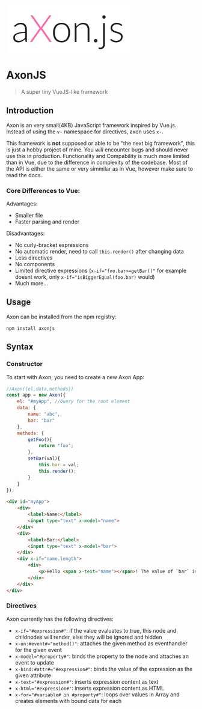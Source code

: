 ![AxonJS](./logo.png)

# AxonJS

> A super tiny VueJS-like framework

## Introduction

Axon is an very small(4KB) JavaScript framework inspired by Vue.js.
Instead of using the `v-` namespace for directives, axon uses `x-`.

This framework is **not** supposed or able to be "the next big framework", this is just a hobby project of mine.
You _will_ encounter bugs and should never use this in production.
Functionality and Compability is much more limited than in Vue, due to the difference in complexity of the codebase.
Most of the API is either the same or very simmilar as in Vue, however make sure to read the docs.

### Core Differences to Vue:

Advantages:

+ Smaller file
+ Faster parsing and render

Disadvantages:

+ No curly-bracket expressions
+ No automatic render, need to call `this.render()` after changing data
+ Less directives
+ No components
+ Limited directive expressions (`x-if="foo.bar>=getBar()"` for example doesnt work, only `x-if="isBiggerEqual(foo.bar)` would)
+ Much more...

## Usage

Axon can be installed from the npm registry:

```shell
npm install axonjs
```

## Syntax

### Constructor

To start with Axon, you need to create a new Axon App:

```javascript
//Axon({el,data,methods})
const app = new Axon({
    el: "#myApp", //Query for the root element
    data: {
        name: "abc",
        bar: "bar"
    },
    methods: {
        getFoo(){
            return "foo";
        },
        setBar(val){
            this.bar = val;
            this.render();
        }
    }
});
```

```html
<div id="myApp">
    <div>
        <label>Name:</label>
        <input type="text" x-model="name">
    </div>
    <div>
        <label>Bar:</label>
        <input type="text" x-model="bar">
    </div>
    <div x-if="name.length">
        <div>
            <p>Hello <span x-text="name"></span>! The value of `bar` is <span x-text="bar"></span></p>
        </div>
    </div>
</div>
```


### Directives

Axon currently has the following directives:

- `x-if="#expression#"`: if the value evaluates to true, this node and childnodes will render, else they will be ignored and hidden
- `x-on:#event#="method()"`: attaches the given method as eventhandler for the given event
- `x-model="#property#"`: binds the property to the node and attaches an event to update
- `x-bind:#attr#="#expression#"`: binds the value of the expression as the given attribute
- `x-text="#expression#"`: inserts expression content as text
- `x-html="#expression#"`: inserts expression content as HTML
- `x-for="#variable# in #property#"`: loops over values in Array and creates elements with bound data for each
